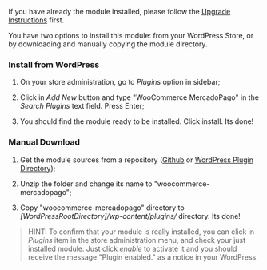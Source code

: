 If you have already the module installed, please follow the <a href="https://github.com/mercadopago/cart-woocommerce/wiki/Upgrade">Upgrade Instructions</a> first.

You have two options to install this module: from your WordPress Store, or by downloading and manually copying the module directory.

### Install from WordPress

1. On your store administration, go to *Plugins* option in sidebar;

2. Click in *Add New* button and type "WooCommerce MercadoPago" in the *Search Plugins* text field. Press Enter;

3. You should find the module ready to be installed. Click install. Its done!

### Manual Download

1. Get the module sources from a repository (<a href="https://github.com/mercadopago/cart-woocommerce/archive/master.zip">Github</a> or <a href="https://br.wordpress.org/plugins/woocommerce-mercadopago/">WordPress Plugin Directory</a>);

2. Unzip the folder and change its name to "woocommerce-mercadopago";

3. Copy "woocommerce-mercadopago" directory to *[WordPressRootDirectory]/wp-content/plugins/* directory. Its done!

> HINT: To confirm that your module is really installed, you can click in *Plugins* item in the store administration menu, and check your just installed module. Just click *enable* to activate it and you should receive the message "Plugin enabled." as a notice in your WordPress.